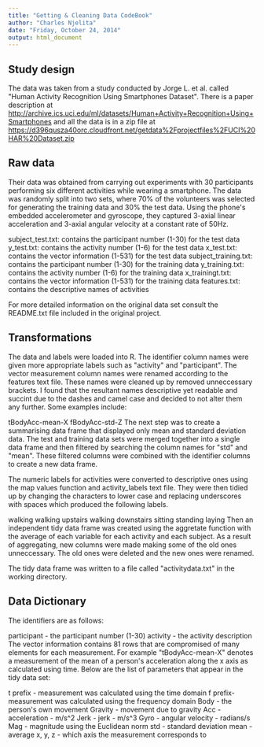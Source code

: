 ```yaml
---
title: "Getting & Cleaning Data CodeBook"
author: "Charles Njelita"
date: "Friday, October 24, 2014"
output: html_document
---
```


## Study design

The data was taken from a study conducted by Jorge L. et al. called "Human Activity Recognition Using Smartphones Dataset". There is a paper description at http://archive.ics.uci.edu/ml/datasets/Human+Activity+Recognition+Using+Smartphones and all the data is in a zip file at https://d396qusza40orc.cloudfront.net/getdata%2Fprojectfiles%2FUCI%20HAR%20Dataset.zip

## Raw data

Their data was obtained from carrying out experiments with 30 participants performing six different activities while wearing a smartphone. The data was randomly split into two sets, where 70% of the volunteers was selected for generating the training data and 30% the test data. Using the phone's embedded accelerometer and gyroscope, they captured 3-axial linear acceleration and 3-axial angular velocity at a constant rate of 50Hz.

subject_test.txt: contains the participant number (1-30) for the test data
y_test.txt: contains the activity number (1-6) for the test data
x_test.txt: contains the vector information (1-531) for the test data
subject_training.txt: contains the participant number (1-30) for the training data
y_training.txt: contains the activity number (1-6) for the training data
x_trainingt.txt: contains the vector information (1-531) for the training data
features.txt: contains the descriptive names of activities

For more detailed information on the original data set consult the README.txt file included in the original project.

## Transformations

The data and labels were loaded into R. The identifier column names were given more appropriate labels such as "activity" and "participant". The vector measurement column names were renamed according to the features text file. These names were cleaned up by removed unneccessary brackets. I found that the resultant names descriptive yet readable and succint due to the dashes and camel case and decided to not alter them any further. Some examples include:

tBodyAcc-mean-X
fBodyAcc-std-Z
The next step was to create a summarising data frame that displayed only mean and standard deviation data. The test and training data sets were merged together into a single data frame and then filtered by searching the column names for "std" and "mean". These filtered columns were combined with the identifier columns to create a new data frame.

The numeric labels for activities were converted to descriptive ones using the map values function and activity_labels text file. They were then tidied up by changing the characters to lower case and replacing underscores with spaces which produced the following labels.

walking
walking upstairs
walking downstairs
sitting
standing
laying
Then an independent tidy data frame was created using the aggretate function with the average of each variable for each activity and each subject. As a result of aggregating, new columns were made making some of the old ones unneccessary. The old ones were deleted and the new ones were renamed.

The tidy data frame was written to a file called "activitydata.txt" in the working directory.

## Data Dictionary

The identifiers are as follows:

participant - the participant number (1-30)
activity - the activity description
The vector information contains 81 rows that are compromised of many elements for each measurement. For example "tBodyAcc-mean-X" denotes a measurement of the mean of a person's acceleration along the x axis as calculated using time. Below are the list of parameters that appear in the tidy data set:

t prefix - measurement was calculated using the time domain
f prefix- measurement was calculated using the frequency domain
Body - the person's own movement
Gravity - movement due to gravity
Acc - acceleration - m/s^2
Jerk - jerk - m/s^3
Gyro - angular velocity - radians/s
Mag - magnitude using the Euclidean norm
std - standard deviation
mean - average
x, y, z - which axis the measurement corresponds to


